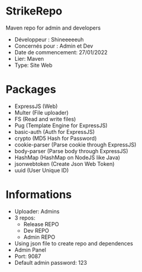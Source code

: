 # StrikeRepo
Maven repo for admin and developers

- Développeur : Shineeeeeuh
- Concernés pour : Admin et Dev
- Date de commencement: 27/01/2022
- Lier: Maven
- Type: Site Web

# Packages
- ExpressJS (Web)
- Multer (File uploader)
- FS (Read and write files)
- Pug (Template Engine for ExpressJS)
- basic-auth (Auth for ExpressJS)
- crypto (MD5 Hash for Password)
- cookie-parser (Parse cookie through ExpressJS)
- body-parser (Parse body through ExpressJS)
- HashMap (HashMap on NodeJS like Java)
- jsonwebtoken (Create Json Web Token)
- uuid (User Unique ID)

# Informations
- Uploader: Admins
- 3 repos:
    - Release REPO
    - Dev REPO
    - Admin REPO
- Using json file to create repo and dependences
- Admin Panel
- Port: 9087
- Default admin password: 123